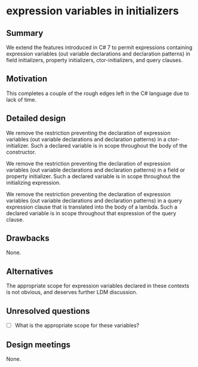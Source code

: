 # expression variables in initializers

## Summary
[summary]: #summary

We extend the features introduced in C# 7 to permit expressions containing expression variables (out variable declarations and declaration patterns) in field initializers, property initializers, ctor-initializers, and query clauses.

## Motivation
[motivation]: #motivation

This completes a couple of the rough edges left in the C# language due to lack of time.

## Detailed design
[design]: #detailed-design

We remove the restriction preventing the declaration of expression variables (out variable declarations and declaration patterns) in a ctor-initializer. Such a declared variable is in scope throughout the body of the constructor.

We remove the restriction preventing the declaration of expression variables (out variable declarations and declaration patterns) in a field or property initializer. Such a declared variable is in scope throughout the initializing expression.

We remove the restriction preventing the declaration of expression variables (out variable declarations and declaration patterns) in a query expression clause that is translated into the body of a lambda. Such a declared variable is in scope throughout that expression of the query clause.

## Drawbacks
[drawbacks]: #drawbacks

None.

## Alternatives
[alternatives]: #alternatives

The appropriate scope for expression variables declared in these contexts is not obvious, and deserves further LDM discussion.

## Unresolved questions
[unresolved]: #unresolved-questions

- [ ] What is the appropriate scope for these variables?

## Design meetings

None.
